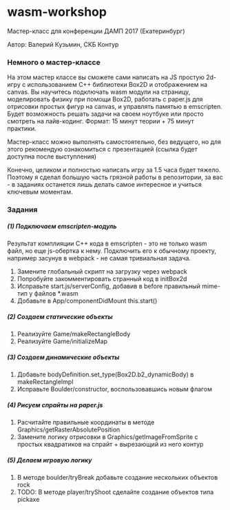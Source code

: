 # wasm-workshop

Мастер-класс для конференции ДАМП 2017 (Екатеринбург)

Автор: Валерий Кузьмин, СКБ Контур

### Немного о мастер-классе

На этом мастер классе вы сможете сами написать на JS простую 2d-игру с использованием C++ библиотеки Box2D и отображением на canvas. Вы научитесь подключать wasm модули на страницу, моделировать физику при помощи Box2D, работать c paper.js для отрисовки простых фигур на canvas, и управлять памятью в emscripten. Будет возможность решать задачи на своем ноутбуке или просто смотреть на лайв-кодинг. Формат: 15 минут теории + 75 минут практики.

Мастер-класс можно выполнять самостоятельно, без ведущего, но для этого рекомендую ознакомиться с презентацией (ссылка будет доступна после выступления)

Конечно, целиком и полностью написать игру за 1.5 часа будет тяжело. Поэтому я сделал большую часть грязной работы в репозитории, за вас - в заданиях останется лишь делать самое интересное и учиться ключевым моментам.

### Задания

##### (1) Подключаем emscripten-модуль

Результат комплияции C++ кода в emscripten - это не только wasm файл, но еще js-обертка к нему. Подключить его к обычному проекту, например засунув в webpack - не самая тривиальная задача.

1. Замените глобальный скрипт на загрузку через webpack
1. Попробуйте закомментировать странный код в initBox2d
1. Исправьте start.js/serverConfig, добавив в before правильный mime-тип у файлов *.wasm
1. Добавьте в App/componentDidMount this.start()

##### (2) Создаем статические объекты

1. Реализуйте Game/makeRectangleBody
1. Реализуйте Game/initializeMap

##### (3) Создаем динамические объекты

1. Добавьте bodyDefinition.set_type(Box2D.b2_dynamicBody) в makeRectangleImpl
1. Исправьте Boulder/constructor, воспользовавшись новым флагом

##### (4) Рисуем спрайты на paper.js

1. Расчитайте правильные координаты в методе Graphics/getRasterAbsolutePosition
1. Замените логику отрисовки в Graphics/getImageFromSprite с простых квадратиков на спрайт + вырезающий из него контур

##### (5) Делаем игровую логику

1. В методе boulder/tryBreak добавьте создание нескольких объектов rock
1. TODO: В методе player/tryShoot сделайте создание объектов типа pickaxe
